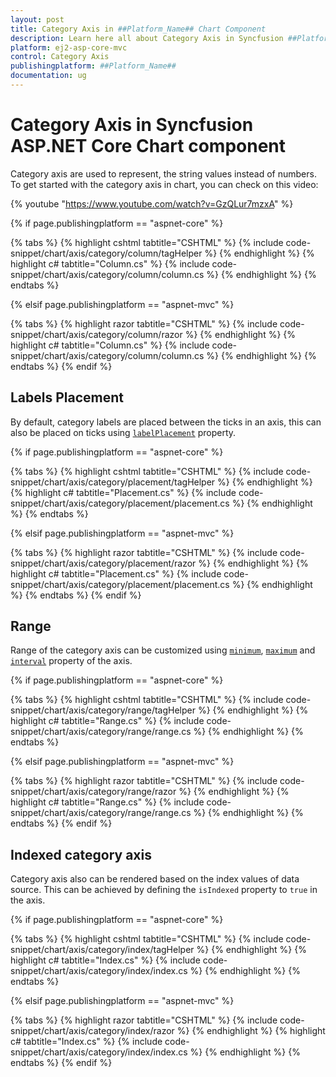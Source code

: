 ```yaml
---
layout: post
title: Category Axis in ##Platform_Name## Chart Component
description: Learn here all about Category Axis in Syncfusion ##Platform_Name## Chart component of Syncfusion Essential JS 2 and more.
platform: ej2-asp-core-mvc
control: Category Axis
publishingplatform: ##Platform_Name##
documentation: ug
---
```



# Category Axis in Syncfusion ASP.NET Core Chart component
 
<!-- markdownlint-disable MD036 -->

Category axis are used to represent, the string values instead of numbers. To get started with the category axis in chart, you can check on this video:

{% youtube "https://www.youtube.com/watch?v=GzQLur7mzxA" %}

{% if page.publishingplatform == "aspnet-core" %}

{% tabs %}
{% highlight cshtml tabtitle="CSHTML" %}
{% include code-snippet/chart/axis/category/column/tagHelper %}
{% endhighlight %}
{% highlight c# tabtitle="Column.cs" %}
{% include code-snippet/chart/axis/category/column/column.cs %}
{% endhighlight %}
{% endtabs %}

{% elsif page.publishingplatform == "aspnet-mvc" %}

{% tabs %}
{% highlight razor tabtitle="CSHTML" %}
{% include code-snippet/chart/axis/category/column/razor %}
{% endhighlight %}
{% highlight c# tabtitle="Column.cs" %}
{% include code-snippet/chart/axis/category/column/column.cs %}
{% endhighlight %}
{% endtabs %}
{% endif %}



<!-- markdownlint-disable MD036 -->

## Labels Placement

<!-- markdownlint-disable MD036 -->

By default, category labels are placed between the ticks in an axis, this can also be placed on ticks using [`labelPlacement`](https://help.syncfusion.com/cr/aspnetcore-js2/Syncfusion.EJ2.Charts.ChartAxis.html#Syncfusion_EJ2_Charts_ChartAxis_LabelPlacement) property.

{% if page.publishingplatform == "aspnet-core" %}

{% tabs %}
{% highlight cshtml tabtitle="CSHTML" %}
{% include code-snippet/chart/axis/category/placement/tagHelper %}
{% endhighlight %}
{% highlight c# tabtitle="Placement.cs" %}
{% include code-snippet/chart/axis/category/placement/placement.cs %}
{% endhighlight %}
{% endtabs %}

{% elsif page.publishingplatform == "aspnet-mvc" %}

{% tabs %}
{% highlight razor tabtitle="CSHTML" %}
{% include code-snippet/chart/axis/category/placement/razor %}
{% endhighlight %}
{% highlight c# tabtitle="Placement.cs" %}
{% include code-snippet/chart/axis/category/placement/placement.cs %}
{% endhighlight %}
{% endtabs %}
{% endif %}



## Range

Range of the category axis can be customized using [`minimum`](https://help.syncfusion.com/cr/aspnetcore-js2/Syncfusion.EJ2.Charts.ChartAxis.html#Syncfusion_EJ2_Charts_ChartAxis_Minimum), [`maximum`](https://help.syncfusion.com/cr/aspnetcore-js2/Syncfusion.EJ2.Charts.ChartAxis.html#Syncfusion_EJ2_Charts_ChartAxis_Maximum) and [`interval`](https://help.syncfusion.com/cr/aspnetcore-js2/Syncfusion.EJ2.Charts.ChartAxis.html#Syncfusion_EJ2_Charts_ChartAxis_Interval) property of the axis.

{% if page.publishingplatform == "aspnet-core" %}

{% tabs %}
{% highlight cshtml tabtitle="CSHTML" %}
{% include code-snippet/chart/axis/category/range/tagHelper %}
{% endhighlight %}
{% highlight c# tabtitle="Range.cs" %}
{% include code-snippet/chart/axis/category/range/range.cs %}
{% endhighlight %}
{% endtabs %}

{% elsif page.publishingplatform == "aspnet-mvc" %}

{% tabs %}
{% highlight razor tabtitle="CSHTML" %}
{% include code-snippet/chart/axis/category/range/razor %}
{% endhighlight %}
{% highlight c# tabtitle="Range.cs" %}
{% include code-snippet/chart/axis/category/range/range.cs %}
{% endhighlight %}
{% endtabs %}
{% endif %}



## Indexed category axis

Category axis also can be rendered based on the index values of data source. This can be achieved by defining the `isIndexed` property to `true` in the axis.

{% if page.publishingplatform == "aspnet-core" %}

{% tabs %}
{% highlight cshtml tabtitle="CSHTML" %}
{% include code-snippet/chart/axis/category/index/tagHelper %}
{% endhighlight %}
{% highlight c# tabtitle="Index.cs" %}
{% include code-snippet/chart/axis/category/index/index.cs %}
{% endhighlight %}
{% endtabs %}

{% elsif page.publishingplatform == "aspnet-mvc" %}

{% tabs %}
{% highlight razor tabtitle="CSHTML" %}
{% include code-snippet/chart/axis/category/index/razor %}
{% endhighlight %}
{% highlight c# tabtitle="Index.cs" %}
{% include code-snippet/chart/axis/category/index/index.cs %}
{% endhighlight %}
{% endtabs %}
{% endif %}

